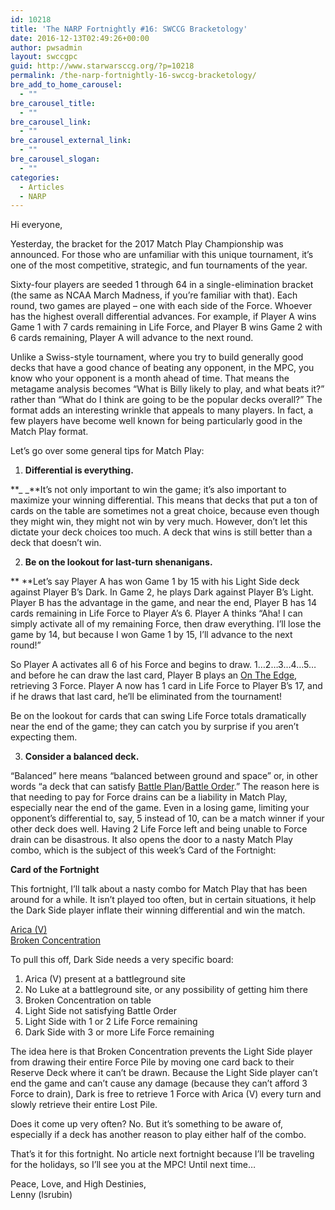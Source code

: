 ```yaml
---
id: 10218
title: 'The NARP Fortnightly #16: SWCCG Bracketology'
date: 2016-12-13T02:49:26+00:00
author: pwsadmin
layout: swccgpc
guid: http://www.starwarsccg.org/?p=10218
permalink: /the-narp-fortnightly-16-swccg-bracketology/
bre_add_to_home_carousel:
  - ""
bre_carousel_title:
  - ""
bre_carousel_link:
  - ""
bre_carousel_external_link:
  - ""
bre_carousel_slogan:
  - ""
categories:
  - Articles
  - NARP
---
```

Hi everyone,

Yesterday, the bracket for the 2017 Match Play Championship was announced. For those who are unfamiliar with this unique tournament, it’s one of the most competitive, strategic, and fun tournaments of the year.

Sixty-four players are seeded 1 through 64 in a single-elimination bracket (the same as NCAA March Madness, if you’re familiar with that). Each round, two games are played – one with each side of the Force. Whoever has the highest overall differential advances. For example, if Player A wins Game 1 with 7 cards remaining in Life Force, and Player B wins Game 2 with 6 cards remaining, Player A will advance to the next round.

Unlike a Swiss-style tournament, where you try to build generally good decks that have a good chance of beating any opponent, in the MPC, you know who your opponent is a month ahead of time. That means the metagame analysis becomes “What is Billy likely to play, and what beats it?” rather than “What do I think are going to be the popular decks overall?” The format adds an interesting wrinkle that appeals to many players. In fact, a few players have become well known for being particularly good in the Match Play format.

Let’s go over some general tips for Match Play:

  1. **Differential is everything.**

**_ _**It’s not only important to win the game; it’s also important to maximize your winning differential. This means that decks that put a ton of cards on the table are sometimes not a great choice, because even though they might win, they might not win by very much. However, don’t let this dictate your deck choices too much. A deck that wins is still better than a deck that doesn’t win.

<ol start="2">
  <li>
    <strong>Be on the lookout for last-turn shenanigans.</strong>
  </li>
</ol>

** **Let’s say Player A has won Game 1 by 15 with his Light Side deck against Player B’s Dark. In Game 2, he plays Dark against Player B’s Light. Player B has the advantage in the game, and near the end, Player B has 14 cards remaining in Life Force to Player A’s 6. Player A thinks “Aha! I can simply activate all of my remaining Force, then draw everything. I’ll lose the game by 14, but because I won Game 1 by 15, I’ll advance to the next round!”

So Player A activates all 6 of his Force and begins to draw. 1…2…3…4…5… and before he can draw the last card, Player B plays an [On The Edge](http://www.starwarsccg.org/cardlist-beta/img/Premiere-Light/ontheedge.gif), retrieving 3 Force. Player A now has 1 card in Life Force to Player B’s 17, and if he draws that last card, he’ll be eliminated from the tournament!

Be on the lookout for cards that can swing Life Force totals dramatically near the end of the game; they can catch you by surprise if you aren’t expecting them.

<ol start="3">
  <li>
    <strong>Consider a balanced deck.</strong>
  </li>
</ol>

“Balanced” here means “balanced between ground and space” or, in other words “a deck that can satisfy [Battle Plan](http://www.starwarsccg.org/cardlist-beta/img/ReflectionsIII-Light/battleplan.gif)/[Battle Order](http://www.starwarsccg.org/cardlist-beta/img/ReflectionsIII-Dark/battleorder.gif).” The reason here is that needing to pay for Force drains can be a liability in Match Play, especially near the end of the game. Even in a losing game, limiting your opponent’s differential to, say, 5 instead of 10, can be a match winner if your other deck does well. Having 2 Life Force left and being unable to Force drain can be disastrous. It also opens the door to a nasty Match Play combo, which is the subject of this week’s Card of the Fortnight:

**Card of the Fortnight**

This fortnight, I’ll talk about a nasty combo for Match Play that has been around for a while. It isn’t played too often, but in certain situations, it help the Dark Side player inflate their winning differential and win the match.

[Arica (V)](http://www.starwarsccg.org/cardlist-beta/img/Set0-Dark/arica.gif)  
[Broken Concentration](http://www.starwarsccg.org/cardlist-beta/img/Dagobah-Dark/brokenconcentration.gif)

To pull this off, Dark Side needs a very specific board:

  1. Arica (V) present at a battleground site
  2. No Luke at a battleground site, or any possibility of getting him there
  3. Broken Concentration on table
  4. Light Side not satisfying Battle Order
  5. Light Side with 1 or 2 Life Force remaining
  6. Dark Side with 3 or more Life Force remaining

The idea here is that Broken Concentration prevents the Light Side player from drawing their entire Force Pile by moving one card back to their Reserve Deck where it can’t be drawn. Because the Light Side player can’t end the game and can’t cause any damage (because they can’t afford 3 Force to drain), Dark is free to retrieve 1 Force with Arica (V) every turn and slowly retrieve their entire Lost Pile.

Does it come up very often? No. But it’s something to be aware of, especially if a deck has another reason to play either half of the combo.

That’s it for this fortnight. No article next fortnight because I’ll be traveling for the holidays, so I’ll see you at the MPC! Until next time…

Peace, Love, and High Destinies,  
Lenny (lsrubin)